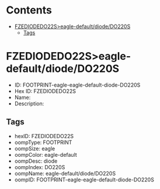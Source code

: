 



Contents
========

* [FZEDIODEDO22S>eagle-default/diode/DO220S](#fzediodedo22seagle-defaultdiodedo220s)
	* [Tags](#tags)

# FZEDIODEDO22S>eagle-default/diode/DO220S

- ID: FOOTPRINT-eagle-eagle-default-diode-DO220S
- Hex ID: FZEDIODEDO22S
- Name: 
- Description: 

## Tags

- hexID: FZEDIODEDO22S
- oompType: FOOTPRINT
- oompSize: eagle
- oompColor: eagle-default
- oompDesc: diode
- oompIndex: DO220S
- oompName: eagle-default/diode/DO220S
- oompID: FOOTPRINT-eagle-eagle-default-diode-DO220S
